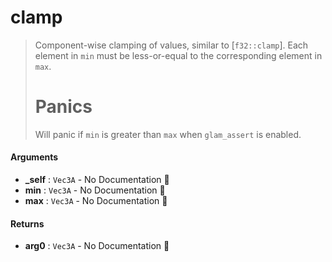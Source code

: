 # clamp

>  Component-wise clamping of values, similar to [`f32::clamp`].
>  Each element in `min` must be less-or-equal to the corresponding element in `max`.
>  # Panics
>  Will panic if `min` is greater than `max` when `glam_assert` is enabled.

#### Arguments

- **\_self** : `Vec3A` \- No Documentation 🚧
- **min** : `Vec3A` \- No Documentation 🚧
- **max** : `Vec3A` \- No Documentation 🚧

#### Returns

- **arg0** : `Vec3A` \- No Documentation 🚧